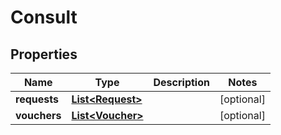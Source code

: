 
# Consult

## Properties
Name | Type | Description | Notes
------------ | ------------- | ------------- | -------------
**requests** | [**List&lt;Request&gt;**](Request.md) |  |  [optional]
**vouchers** | [**List&lt;Voucher&gt;**](Voucher.md) |  |  [optional]



